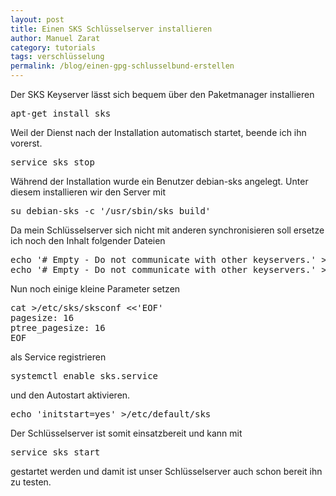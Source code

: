 ```yaml
---
layout: post
title: Einen SKS Schlüsselserver installieren
author: Manuel Zarat
category: tutorials
tags: verschlüsselung
permalink: /blog/einen-gpg-schlusselbund-erstellen
---
```


Der SKS Keyserver lässt sich bequem über den Paketmanager installieren

<pre>apt-get install sks</pre>

Weil der Dienst nach der Installation automatisch startet, beende ich ihn vorerst.

<!--excerpt_separator-->

<pre>service sks stop</pre>

Während der Installation wurde ein Benutzer debian-sks angelegt. Unter diesem installieren wir den Server mit

<pre>su debian-sks -c '/usr/sbin/sks build'</pre>

Da mein Schlüsselserver sich nicht mit anderen synchronisieren soll ersetze ich noch den Inhalt folgender Dateien

<pre>echo '# Empty - Do not communicate with other keyservers.' >/etc/sks/mailsync
echo '# Empty - Do not communicate with other keyservers.' >/etc/sks/membership</pre>

Nun noch einige kleine Parameter setzen

<pre>cat >/etc/sks/sksconf <<'EOF'
pagesize: 16
ptree_pagesize: 16
EOF</pre>

als Service registrieren

<pre>systemctl enable sks.service</pre>

und den Autostart aktivieren.

<pre>echo 'initstart=yes' >/etc/default/sks</pre>

Der Schlüsselserver ist somit einsatzbereit und kann mit

<pre>service sks start</pre>

gestartet werden und damit ist unser Schlüsselserver auch schon bereit ihn zu testen.
